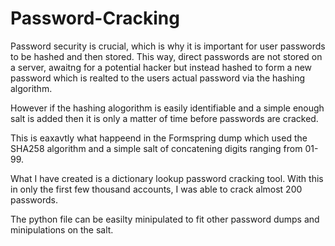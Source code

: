 # Password-Cracking
Password security is crucial, which is why it is important for user passwords to be hashed and then stored.
This way, direct passwords are not stored on a server, awaitng for a potential hacker but instead hashed to form a new password which is realted to the users actual password via the hashing algorithm.

However if the hashing alogorithm is easily identifiable and a simple enough salt is added then it is only a matter of time before passwords are cracked.

This is eaxavtly what happeend in the Formspring dump which used the SHA258 algorithm and a simple salt of concatening digits  ranging from 01-99.

What I have created is a dictionary lookup password cracking tool. With this in only the first few thousand accounts, I was able to crack almost 200 passwords.

The python file can be easilty minipulated to fit other password dumps and minipulations on the salt.
